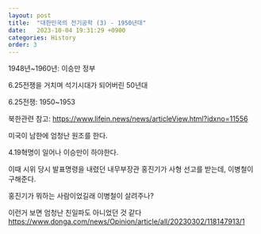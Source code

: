 ```yaml
---
layout: post
title:  "대한민국의 전기공학 (3) - 1950년대"
date:   2023-10-04 19:31:29 +0900
categories: History
order: 3
---
```


1948년~1960년: 이승만 정부

6.25전쟁을 거치며 석기시대가 되어버린 50년대

6.25전쟁: 1950~1953

북한관련 참고:
https://www.lifein.news/news/articleView.html?idxno=11556

미국이 남한에 엄청난 원조를 한다.

4.19혁명이 일어나 이승만이 하야한다.

이때 시위 당시 발표명령을 내렸던 내무부장관 홍진기가 사형 선고를 받는데, 이병철이 구해준다.

홍진기가 뭐하는 사람이었길래 이병철이 살려주나?

이런거 보면 엄청난 친일파도 아니었던 것 같다
https://www.donga.com/news/Opinion/article/all/20230302/118147913/1